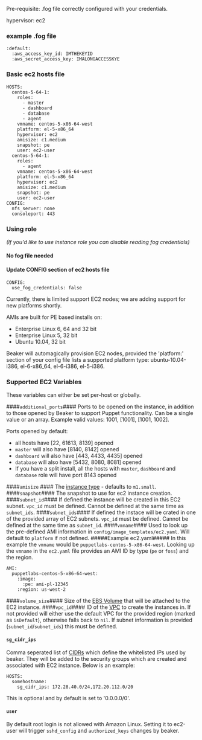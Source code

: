 Pre-requisite: .fog file correctly configured with your credentials.

hypervisor: ec2

### example .fog file ###
    :default:
      :aws_access_key_id: IMTHEKEYID
      :aws_secret_access_key: IMALONGACCESSKYE

### Basic ec2 hosts file ###
    HOSTS:
      centos-5-64-1:
        roles:
          - master
          - dashboard
          - database
          - agent
        vmname: centos-5-x86-64-west
        platform: el-5-x86_64
        hypervisor: ec2
        amisize: c1.medium
        snapshot: pe
        user: ec2-user
      centos-5-64-1:
        roles:
          - agent
        vmname: centos-5-x86-64-west
        platform: el-5-x86_64
        hypervisor: ec2
        amisize: c1.medium
        snapshot: pe
        user: ec2-user
    CONFIG:
      nfs_server: none
      consoleport: 443

### Using role
*(If you'd like to use instance role you can disable reading fog credentials)*

#### No fog file needed ####
#### Update CONFIG section of ec2 hosts file ####
    CONFIG:
      use_fog_credentials: false



Currently, there is limited support EC2 nodes; we are adding support for new platforms shortly.

AMIs are built for PE based installs on:
  - Enterprise Linux 6, 64 and 32 bit
  - Enterprise Linux 5, 32 bit
  - Ubuntu 10.04, 32 bit

Beaker will automagically provision EC2 nodes, provided the 'platform:' section of your config file lists a supported platform type: ubuntu-10.04-i386, el-6-x86_64, el-6-i386, el-5-i386.

### Supported EC2 Variables ###
These variables can either be set per-host or globally.

####`additional_ports`####
Ports to be opened on the instance, in addition to those opened by Beaker to support Puppet functionality.  Can be a single value or an array.  Example valid values: 1001, [1001], [1001, 1002].

Ports opened by default:
* all hosts have [22, 61613, 8139] opened
* `master` will also have [8140, 8142] opened
* `dashboard` will also have [443, 4433, 4435] opened
* `database` will also have [5432, 8080, 8081] opened
* If you have a split install, all the hosts with `master`, `dashboard` and `database` role will have port 8143 opened

####`amisize` ####
The [instance type](https://aws.amazon.com/ec2/instance-types/) - defaults to `m1.small`.
####`snapshot`####
The snapshot to use for ec2 instance creation.
####`subnet_id`####
If defined the instance will be created in this EC2 subnet.  `vpc_id` must be defined.  Cannot be defined at the same time as `subnet_ids`.
####`subnet_ids`####
If defined the instace will be crated in one of the provided array of EC2 subnets.  `vpc_id` must be defined.  Cannot be defined at the same time as `subnet_id`.
####`vmname`####
Used to look up the pre-defined AMI information in `config/image_templates/ec2.yaml`.  Will default to `platform` if not defined.
#####Example ec2.yaml#####
In this example the `vmname` would be `puppetlabs-centos-5-x86-64-west`.  Looking up the `vmname` in the `ec2.yaml` file provides an AMI ID by type (`pe` or `foss`) and the region.

```
AMI:
  puppetlabs-centos-5-x86-64-west:
    :image:
      :pe: ami-pl-12345
    :region: us-west-2
```

####`volume_size`####
Size of the [EBS Volume](http://docs.aws.amazon.com/AWSEC2/latest/UserGuide/EBSVolumes.html) that will be attached to the EC2 instance.
####`vpc_id`####
ID of the [VPC](https://aws.amazon.com/vpc/) to create the instances in.  If not provided will either use the default VPC for the provided region (marked as `isDefault`), otherwise falls back to `nil`.  If subnet information is provided (`subnet_id`/`subnet_ids`) this must be defined.

#### `sg_cidr_ips` ####
Comma seperated list of [CIDRs](https://docs.aws.amazon.com/AWSEC2/latest/UserGuide/authorizing-access-to-an-instance.html) which define the whitelisted IPs used by beaker. They will be added to the security groups which are created and associated with EC2 instance. Below is an example:

```
HOSTS:
  somehostname:
    sg_cidr_ips: 172.28.40.0/24,172.20.112.0/20
```

This is optional and by default is set to '0.0.0.0/0'.

#### `user` ####
By default root login is not allowed with Amazon Linux. Setting it to ec2-user will trigger `sshd_config` and `authorized_keys` changes by beaker.
